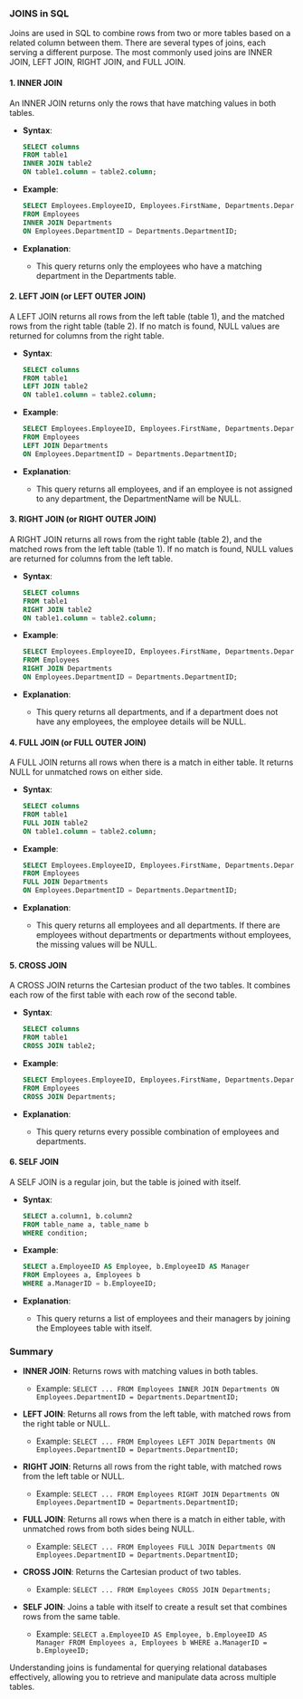 ### JOINS in SQL

Joins are used in SQL to combine rows from two or more tables based on a related column between them. There are several types of joins, each serving a different purpose. The most commonly used joins are INNER JOIN, LEFT JOIN, RIGHT JOIN, and FULL JOIN.

#### 1. **INNER JOIN**
An INNER JOIN returns only the rows that have matching values in both tables.

- **Syntax**:
  ```sql
  SELECT columns
  FROM table1
  INNER JOIN table2
  ON table1.column = table2.column;
  ```

- **Example**:
  ```sql
  SELECT Employees.EmployeeID, Employees.FirstName, Departments.DepartmentName
  FROM Employees
  INNER JOIN Departments
  ON Employees.DepartmentID = Departments.DepartmentID;
  ```

- **Explanation**:
  - This query returns only the employees who have a matching department in the Departments table.

#### 2. **LEFT JOIN (or LEFT OUTER JOIN)**
A LEFT JOIN returns all rows from the left table (table 1), and the matched rows from the right table (table 2). If no match is found, NULL values are returned for columns from the right table.

- **Syntax**:
  ```sql
  SELECT columns
  FROM table1
  LEFT JOIN table2
  ON table1.column = table2.column;
  ```

- **Example**:
  ```sql
  SELECT Employees.EmployeeID, Employees.FirstName, Departments.DepartmentName
  FROM Employees
  LEFT JOIN Departments
  ON Employees.DepartmentID = Departments.DepartmentID;
  ```

- **Explanation**:
  - This query returns all employees, and if an employee is not assigned to any department, the DepartmentName will be NULL.

#### 3. **RIGHT JOIN (or RIGHT OUTER JOIN)**
A RIGHT JOIN returns all rows from the right table (table 2), and the matched rows from the left table (table 1). If no match is found, NULL values are returned for columns from the left table.

- **Syntax**:
  ```sql
  SELECT columns
  FROM table1
  RIGHT JOIN table2
  ON table1.column = table2.column;
  ```

- **Example**:
  ```sql
  SELECT Employees.EmployeeID, Employees.FirstName, Departments.DepartmentName
  FROM Employees
  RIGHT JOIN Departments
  ON Employees.DepartmentID = Departments.DepartmentID;
  ```

- **Explanation**:
  - This query returns all departments, and if a department does not have any employees, the employee details will be NULL.

#### 4. **FULL JOIN (or FULL OUTER JOIN)**
A FULL JOIN returns all rows when there is a match in either table. It returns NULL for unmatched rows on either side.

- **Syntax**:
  ```sql
  SELECT columns
  FROM table1
  FULL JOIN table2
  ON table1.column = table2.column;
  ```

- **Example**:
  ```sql
  SELECT Employees.EmployeeID, Employees.FirstName, Departments.DepartmentName
  FROM Employees
  FULL JOIN Departments
  ON Employees.DepartmentID = Departments.DepartmentID;
  ```

- **Explanation**:
  - This query returns all employees and all departments. If there are employees without departments or departments without employees, the missing values will be NULL.

#### 5. **CROSS JOIN**
A CROSS JOIN returns the Cartesian product of the two tables. It combines each row of the first table with each row of the second table.

- **Syntax**:
  ```sql
  SELECT columns
  FROM table1
  CROSS JOIN table2;
  ```

- **Example**:
  ```sql
  SELECT Employees.EmployeeID, Employees.FirstName, Departments.DepartmentName
  FROM Employees
  CROSS JOIN Departments;
  ```

- **Explanation**:
  - This query returns every possible combination of employees and departments.

#### 6. **SELF JOIN**
A SELF JOIN is a regular join, but the table is joined with itself.

- **Syntax**:
  ```sql
  SELECT a.column1, b.column2
  FROM table_name a, table_name b
  WHERE condition;
  ```

- **Example**:
  ```sql
  SELECT a.EmployeeID AS Employee, b.EmployeeID AS Manager
  FROM Employees a, Employees b
  WHERE a.ManagerID = b.EmployeeID;
  ```

- **Explanation**:
  - This query returns a list of employees and their managers by joining the Employees table with itself.

### Summary

- **INNER JOIN**: Returns rows with matching values in both tables.
  - Example: `SELECT ... FROM Employees INNER JOIN Departments ON Employees.DepartmentID = Departments.DepartmentID;`

- **LEFT JOIN**: Returns all rows from the left table, with matched rows from the right table or NULL.
  - Example: `SELECT ... FROM Employees LEFT JOIN Departments ON Employees.DepartmentID = Departments.DepartmentID;`

- **RIGHT JOIN**: Returns all rows from the right table, with matched rows from the left table or NULL.
  - Example: `SELECT ... FROM Employees RIGHT JOIN Departments ON Employees.DepartmentID = Departments.DepartmentID;`

- **FULL JOIN**: Returns all rows when there is a match in either table, with unmatched rows from both sides being NULL.
  - Example: `SELECT ... FROM Employees FULL JOIN Departments ON Employees.DepartmentID = Departments.DepartmentID;`

- **CROSS JOIN**: Returns the Cartesian product of two tables.
  - Example: `SELECT ... FROM Employees CROSS JOIN Departments;`

- **SELF JOIN**: Joins a table with itself to create a result set that combines rows from the same table.
  - Example: `SELECT a.EmployeeID AS Employee, b.EmployeeID AS Manager FROM Employees a, Employees b WHERE a.ManagerID = b.EmployeeID;`

Understanding joins is fundamental for querying relational databases effectively, allowing you to retrieve and manipulate data across multiple tables.
